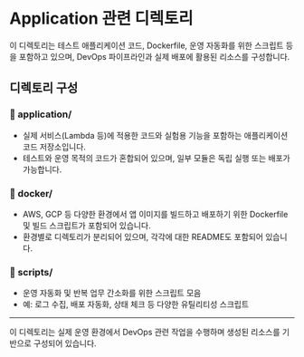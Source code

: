 # Application 관련 디렉토리

이 디렉토리는 테스트 애플리케이션 코드, Dockerfile, 운영 자동화를 위한 스크립트 등을 포함하고 있으며, DevOps 파이프라인과 실제 배포에 활용된 리소스를 구성합니다.

## 디렉토리 구성

### 📁 application/
- 실제 서비스(Lambda 등)에 적용한 코드와 실험용 기능을 포함하는 애플리케이션 코드 저장소입니다.
- 테스트와 운영 목적의 코드가 혼합되어 있으며, 일부 모듈은 독립 실행 또는 배포가 가능합니다.

### 📁 docker/
- AWS, GCP 등 다양한 환경에서 앱 이미지를 빌드하고 배포하기 위한 Dockerfile 및 빌드 스크립트가 포함되어 있습니다.
- 환경별로 디렉토리가 분리되어 있으며, 각각에 대한 README도 포함되어 있습니다.

### 📁 scripts/
- 운영 자동화 및 반복 업무 간소화를 위한 스크립트 모음
- 예: 로그 수집, 배포 자동화, 상태 체크 등 다양한 유틸리티성 스크립트

---

이 디렉토리는 실제 운영 환경에서 DevOps 관련 작업을 수행하며 생성된 리소스를 기반으로 구성되어 있습니다.